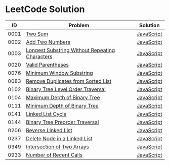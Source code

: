 # LeetCode Solution

| ID   | Problem                                                      | Solution                                                     |
| ---- | ------------------------------------------------------------ | ------------------------------------------------------------ |
| 0001 | [Two Sum](https://leetcode.com/problems/two-sum/)            | [JavaScript](./0001-0500/0001-two-sum/javascript-solution)   |
| 0002 | [Add Two Numbers](https://leetcode.com/problems/add-two-numbers/) | [JavaScript](./0001-0500/0002-add-two-numbers/javascript-solution) |
| 0003 | [Longest Substring Without Repeating Characters](https://leetcode.com/problems/longest-substring-without-repeating-characters/) | [JavaScript](./0001-0500/0003-longest-substring-without-repeating-characters/javascript-solution) |
| 0020 | [Valid Parentheses](https://leetcode.com/problems/valid-parentheses/) | [JavaScript](./0001-0500/0020-valid-parentheses/javascript-solution) |
| 0076 | [Minimum Window Substring](https://leetcode.com/problems/minimum-window-substring/) | [JavaScript](./0001-0500/0076-minimum-window-substring/javascript-solution) |
| 0083 | [Remove Duplicates from Sorted List](https://leetcode.com/problems/remove-duplicates-from-sorted-list/) | [JavaScript](./0001-0500/0083-remove-duplicates-from-sorted-list/javascript-solution) |
| 0102 | [Binary Tree Level Order Traversal](https://leetcode.com/problems/binary-tree-level-order-traversal/) | [JavaScript](./0001-0500/0102-binary-tree-level-order-traversal/javascript-solution) |
| 0104 | [Maximum Depth of Binary Tree](https://leetcode.com/problems/maximum-depth-of-binary-tree/) | [JavaScript](./0001-0500/0104-maximum-depth-of-binary-tree/javascript-solution) |
| 0111 | [Minimum Depth of Binary Tree](https://leetcode.com/problems/minimum-depth-of-binary-tree/) | [JavaScript](./0001-0500/0111-minimum-depth-of-binary-tree/javascript-solution) |
| 0141 | [Linked List Cycle](https://leetcode.com/problems/linked-list-cycle/) | [JavaScript](./0001-0500/0141-linked-list-cycle/javascript-solution) |
| 0144 | [Binary Tree Preorder Traversal](https://leetcode.com/problems/binary-tree-preorder-traversal/) | [JavaScript](./0001-0500/0144-binary-tree-preorder-traversal/javascript-solution) |
| 0206 | [Reverse Linked List](https://leetcode.com/problems/reverse-linked-list/) | [JavaScript](./0001-0500/0237-delete-node-in-a-linked-list/javascript-solution) |
| 0237 | [Delete Node in a Linked List](https://leetcode.com/problems/delete-node-in-a-linked-list/) | [JavaScript](./0001-0500/0237-delete-node-in-a-linked-list/javascript-solution) |
| 0349 | [Intersection of Two Arrays](https://leetcode.com/problems/intersection-of-two-arrays/) | [JavaScript](./0001-0500/0349-intersection-of-two-arrays/javascript-solution) |
| 0933 | [Number of Recent Calls](https://leetcode.com/problems/number-of-recent-calls/) | [JavaScript](./0501-1000/0933-number-of-recent-calls/javascript-solution) |

